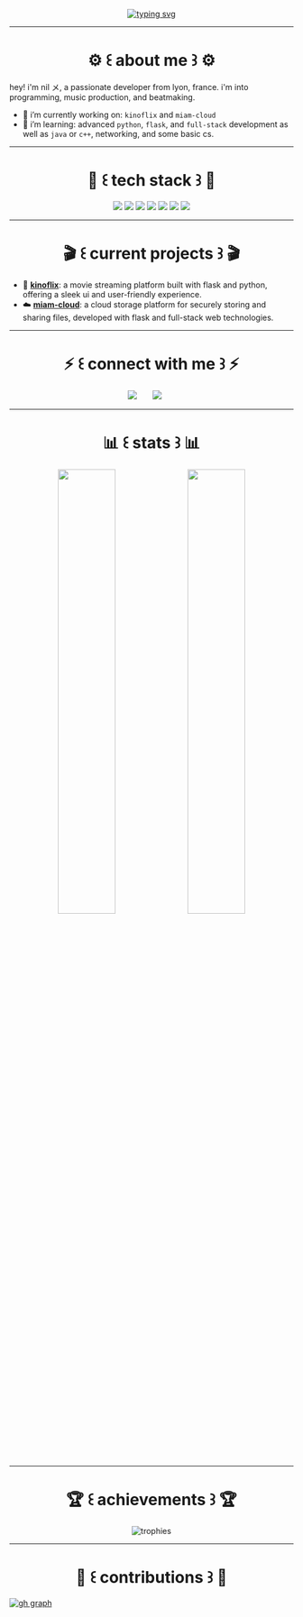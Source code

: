 <p align="center">
  <a href="https://git.io/typing-svg"><img src="https://readme-typing-svg.herokuapp.com?font=helvetica+neue&duration=4000&pause=2000&color=f70000&width=435&lines=%F0%9F%93%9D+welcome+to+nildontsleep's+github+%F0%9F%93%9D;%F0%9F%93%9D+enjoy+your+visit+and+leave+a+star+%F0%9F%93%9D" alt="typing svg" /></a>
</p>

---

<h1 align="center"> ⚙️ ꒰ about me ꒱ ⚙️ </h1>

hey! i'm nil メ, a passionate developer from lyon, france. i'm into programming, music production, and beatmaking.

- 🔭 i’m currently working on: `kinoflix` and `miam-cloud`
- 🌱 i’m learning: advanced `python`, `flask`, and `full-stack` development as well as `java` or `c++`, networking, and some basic cs.

---

<h1 align="center"> 🔧 ꒰ tech stack ꒱ 🔧 </h1>

<div align="center">
  <img src="https://img.shields.io/badge/python-3776ab?style=for-the-badge&logo=python&logoColor=white" />
  <img src="https://img.shields.io/badge/flask-000000?style=for-the-badge&logo=flask&logoColor=white" />
  <img src="https://img.shields.io/badge/html5-e34f26?style=for-the-badge&logo=html5&logoColor=white" />
  <img src="https://img.shields.io/badge/css3-1572b6?style=for-the-badge&logo=css3&logoColor=white" />
  <img src="https://img.shields.io/badge/linux-fcc624?style=for-the-badge&logo=linux&logoColor=black" />
  <img src="https://img.shields.io/badge/javascript-f7df1e?style=for-the-badge&logo=javascript&logoColor=black" />
  <img src="https://img.shields.io/badge/java-ed8b00?style=for-the-badge&logo=openjdk&logoColor=white" />
</div>

---

<h1 align="center"> 🎬 ꒰ current projects ꒱ 🎬 </h1>

- 🎥 [**kinoflix**](https://github.com/nildontsleep/kinoflix/tree/main): a movie streaming platform built with flask and python, offering a sleek ui and user-friendly experience.
- ☁️ [**miam-cloud**](https://github.com/nildontsleep/miam-cloud): a cloud storage platform for securely storing and sharing files, developed with flask and full-stack web technologies.  

---

<h1 align="center"> ⚡ ꒰ connect with me ꒱ ⚡ </h1>

<p align="center">
  <a href="https://twitter.com/nildontsleep" title="X"><img src="https://img.shields.io/badge/x-000000?style=for-the-badge&logo=x&logoColor=white"></a>
  &#8287;&#8287;&#8287;&#8287;&#8287;
  <a href="https://discord.gg/Nfs8M346Cb" title="Discord"><img src="https://img.shields.io/badge/discord-5865f2?style=for-the-badge&logo=discord&logoColor=white"></a>
  &#8287;&#8287;&#8287;&#8287;&#8287;
</p>

---

<h1 align="center"> 📊 ꒰ stats ꒱ 📊 </h1>

<div align="center">
  <img width="45%" src="https://github-readme-stats.vercel.app/api?username=nildontsleep&theme=dark&title_color=00aaff&bg_color=000000&text_color=ffffff" />
  <img width="45%" src="http://github-readme-streak-stats.herokuapp.com/?user=nildontsleep&theme=dark&date_format=m%20j%5b%2c%20y%5d&ring=00aaff&fire=00aaff&sideNums=00aaff&background=000000&stroke=ffffff" />
</div>

---

<h1 align="center"> 🏆 ꒰ achievements ꒱ 🏆 </h1>

<p align="center">
  <img src="https://github-profile-trophy.vercel.app/?username=nildontsleep&theme=dark&title_color=00aaff&bg_color=000000&text_color=ffffff" alt="trophies" />
</p>

---

<h1 align="center"> 🤝 ꒰ contributions ꒱ 🤝 </h1>

[![gh graph](https://github-readme-activity-graph.vercel.app/graph?username=nildontsleep&theme=dark&bg_color=000000&color=00aaff&line=00aaff&point=00aaff&area=true&hide_border=true)](https://github.com/nildontsleep/github-readme-activity-graph)

